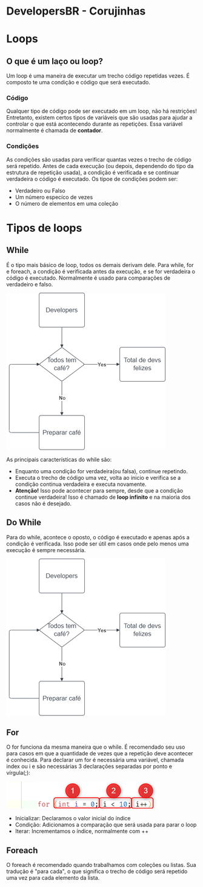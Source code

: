 # DevelopersBR - Corujinhas

# Loops

## O que é um laço ou loop?

Um loop é uma maneira de executar um trecho código repetidas vezes. É composto te uma condição e código que será executado.

### Código
Qualquer tipo de código pode ser executado em um loop, não há restrições!
Entretanto, existem certos tipos de variáveis que são usadas para ajudar a controlar o que está acontecendo  durante as repetições. Essa variável normalmente é chamada de **contador**.

### Condições
As condições são usadas para verificar quantas vezes o trecho de código será repetido. Antes de cada execução (ou depois, dependendo do tipo da estrutura de repetição usada), a condição é verificada e se continuar verdadeira o código é executado. Os tipoe de condições podem ser:
- Verdadeiro ou Falso
- Um número especíco de vezes
- O número de elementos em uma coleção


# Tipos de loops

## While
É o tipo mais básico de loop, todos os demais derivam dele. Para while, for e foreach, a condição é verificada antes da execução, e se for verdadeira o código é executado. Normalmente é usado para comparações de verdadeiro e falso.

![image](_resources/while.png)

As principais características do while são:
- Enquanto uma condição for verdadeira(ou falsa), continue repetindo.
- Executa o trecho de código uma vez, volta ao inicio e verifica se a condição continua verdadeira e executa novamente.
- **Atenção!** Isso pode acontecer para sempre, desde que a condição continue verdadeira! Isso é chamado de **loop infinito** e na maioria dos casos não é desejado.


## Do While
Para do while, acontece o oposto, o código é executado e apenas após a condição é verificada.
Isso pode ser útil em casos onde pelo menos uma execução é sempre necessária.

![image](_resources/dowhile.png)

## For
O for funciona da mesma maneira que o while. É recomendado seu uso para casos em que a quantidade de vezes que a repetição deve acontecer é conhecida.
Para declarar um for é necessária uma variável, chamada index ou i e são necessárias 3 declarações separadas por ponto e vírgula(;):

![image](_resources/for.png)

- Inicializar: Declaramos o valor inicial do índice
- Condição: Adicionamos a comparação que será usada para parar o loop 
- Iterar: Incrementamos o índice, normalmente com ++

## Foreach
O foreach é recomendado quando trabalhamos com coleções ou listas. Sua tradução é "para cada", o que significa o trecho de código será repetido uma vez para cada elemento da lista.
